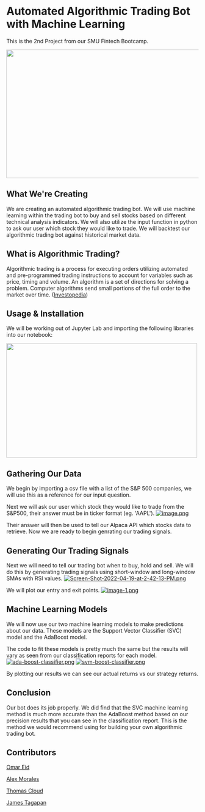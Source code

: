 # Automated Algorithmic Trading Bot with Machine Learning

This is the 2nd Project from our SMU Fintech Bootcamp.

  <p align="center">
  <img 
    width="700"
    height="337"
    src="https://i.postimg.cc/BQHD8T2c/algorithmic-trading-bot.jpg)](https://postimg.cc/BXZtk1YX"
  >
</p>

## What We're Creating
We are creating an automated algorithmic trading bot. We will use machine learning within the trading bot to buy and sell stocks based on different technical analysis indicators. We will also utilize the input function in python to ask our user which stock they would like to trade. We will backtest our algorithmic trading bot against historical market data.

## What is Algorithmic Trading?
Algorithmic trading is a process for executing orders utilizing automated and pre-programmed trading instructions to account for variables such as price, timing and volume. An algorithm is a set of directions for solving a problem. Computer algorithms send small portions of the full order to the market over time. ([Investopedia](https://www.investopedia.com/terms/a/algorithmictrading.asp#:~:text=Algorithmic%20trading%20is%20a%20process,to%20the%20market%20over%20time.))

## Usage & Installation
We will be working out of Jupyter Lab and importing the following libraries into our notebook:

 <p align="left">
  <img 
    width="500"
    height="300"
    src="https://i.postimg.cc/7hzvWm3J/Screenshot-9.png)](https://postimg.cc/hQK3J83K"
  >

## Gathering Our Data
We begin by importing a csv file with a list of the S&P 500 companies, we will use this as a reference for our input question.

  
Next we will ask our user which stock they would like to trade from the S&P500, their answer must be in ticker format (eg. 'AAPL').
  [![image.png](https://i.postimg.cc/288LQpPs/image.png)](https://postimg.cc/QVwMDzNm) 
  

Their answer will then be used to tell our Alpaca API which stocks data to retrieve. Now we are ready to begin genrating our trading signals. 
  
## Generating Our Trading Signals
Next we will need to tell our trading bot when to buy, hold and sell. We will do this by generating trading signals using short-window and long-window SMAs with RSI values.
  [![Screen-Shot-2022-04-19-at-2-42-13-PM.png](https://i.postimg.cc/d1NPgyVm/Screen-Shot-2022-04-19-at-2-42-13-PM.png)](https://postimg.cc/G8D5y9YH)
  
We will plot our entry and exit points.
  [![image-1.png](https://i.postimg.cc/k4pzTPTT/image-1.png)](https://postimg.cc/342twV5G)
  
## Machine Learning Models
We will now use our two machine learning models to make predictions about our data. These models are the Support Vector Classifier (SVC) model and the AdaBoost model. 

The code to fit these models is pretty much the same but the results will vary as seen from our classification reports for each model. 
  [![ada-boost-classifier.png](https://i.postimg.cc/SKmGnFTm/ada-boost-classifier.png)](https://postimg.cc/Snt9P5bP) [![svm-boost-classifier.png](https://i.postimg.cc/Kzwqkp3Q/svm-boost-classifier.png)](https://postimg.cc/r0GC7JJt)
  
By plotting our results we can see our actual returns vs our strategy returns. 
  
## Conclusion 
Our bot does its job properly. We did find that the SVC machine learning method is much more accurate than the AdaBoost method based on our precision results that you can see in the classification report. This is the method we would recommend using for building your own algorithmic trading bot. 
  

## Contributors
[Omar Eid](https://github.com/ORE93)

[Alex Morales](https://github.com/Amora987)

[Thomas Cloud](https://github.com/beowulf888)

[James Tagapan](https://github.com/trekj)
